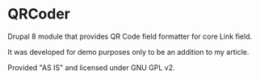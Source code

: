 # QRCoder
Drupal 8 module that provides QR Code field formatter for core Link field.

It was developed for demo purposes only to be an addition to my article.

Provided "AS IS" and licensed under GNU GPL v2.
